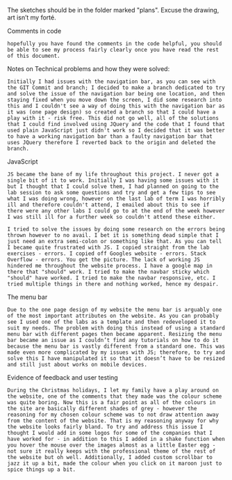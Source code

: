 The sketches should be in the folder marked "plans". Excuse the drawing, art isn’t my forté.

Comments in code

	hopefully you have found the comments in the code helpful, you should be able to see my process fairly clearly once you have read the rest of this document.

Notes on Technical problems and how they were solved:

	Initially I had issues with the navigation bar, as you can see with the GIT Commit and branch; I decided to make a branch dedicated to try and solve the issue of the navigation bar being one location, and then staying fixed when you move down the screen, I did some research into this and I couldn't see a way of doing this with the navigation bar as it was (one page design) so created a branch so that I could have a play with it - risk free. This did not go well, all of the solutions that I could find involved using JQuery and the code that I found that used plain JavaScript just didn't work so I decided that it was better to have a working navigation bar than a faulty navigation bar that uses JQuery therefore I reverted back to the origin and deleted the branch.
	
JavaScript
	
	JS became the bane of my life throughout this project. I never got a single bit of it to work. Initially I was having some issues with it but I thought that I could solve them, I had planned on going to the lab session to ask some questions and try and get a few tips to see what I was doing wrong, however on the last lab of term I was horribly ill and therefore couldn't attend, I emailed about this to see if there were any other labs I could go to at the end of the week however I was still ill for a further week so couldn't attend these either. 
	
	I tried to solve the issues by doing some research on the errors being thrown however to no avail. I bet it is something dead simple that I just need an extra semi-colon or something like that. As you can tell I became quite frustrated with JS. I copied straight from the lab exercises - errors. I copied off Googles website - errors. Stack Overflow - errors. You get the picture. The lack of working JS hindered me throughout the website process. I have a google map in there that "should" work. I tried to make the navbar sticky which "should" have worked. I tried to make the navbar responsive, etc. I tried multiple things in there and nothing worked, hence my despair. 
	
The menu bar 

	Due to the one page design of my website the menu bar is arguably one of the most important attributes on the website. As you can probably see I used one of the labs as a template and then redeveloped it to suit my needs. The problem with doing this instead of using a standard menu bar with different pages then became apparent. Resizing the menu bar became an issue as I couldn’t find any tutorials on how to do it because the menu bar is vastly different from a standard one. This was made even more complicated by my issues with JS; therefore, to try and solve this I have manipulated it so that it doesn’t have to be resized and still just about works on mobile devices. 
	
	
Evidence of feedback and user testing

	During the Christmas holidays, I let my family have a play around on the website, one of the comments that they made was the colour scheme was quite boring. Now this is a fair point as all of the colours in the site are basically different shades of grey - however the reasoning for my chosen colour scheme was to not draw attention away from the content of the website. That is my reasoning anyway for why the website looks fairly bland. To try and address this issue I thought I would add in some logos for some of the companies that I have worked for - in addition to this I added in a shake function when you hover the mouse over the images almost as a little Easter egg - not sure it really keeps with the professional theme of the rest of the website but oh well. Additionally, I added custom scrollbar to jazz it up a bit, made the colour when you click on it maroon just to spice things up a bit.


